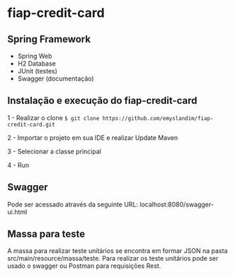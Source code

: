 # fiap-credit-card

## Spring Framework

- Spring Web
- H2 Database
- JUnit (testes)
- Swagger (documentação)

## Instalação e execução do fiap-credit-card

1 - Realizar o clone `$ git clone https://github.com/emyslandim/fiap-credit-card.git`

2 - Importar o projeto em sua IDE e realizar Update Maven

3 - Selecionar a classe principal

4 - Run

## Swagger
Pode ser acessado através da seguinte URL: localhost:8080/swagger-ui.html


## Massa para teste

A massa para realizar teste unitários se encontra em formar JSON na pasta src/main/resource/massa/teste. Para realizar os teste unitários pode ser usado o swagger ou Postman para requisições Rest.
